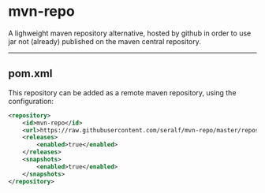 mvn-repo
================

A lighweight maven repository alternative, hosted by github in order to use jar not (already) published on the maven central repository.


----

## pom.xml

This repository can be added as a remote maven repository, using the configuration:

```xml
<repository>
	<id>mvn-repo</id>
	<url>https://raw.githubusercontent.com/seralf/mvn-repo/master/repository</url>
	<releases>
		<enabled>true</enabled>
	</releases>
	<snapshots>
		<enabled>true</enabled>
	</snapshots>
</repository>
```



